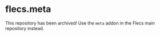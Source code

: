# flecs.meta
This repository has been archived! Use the `meta` addon in the Flecs main repository instead.
